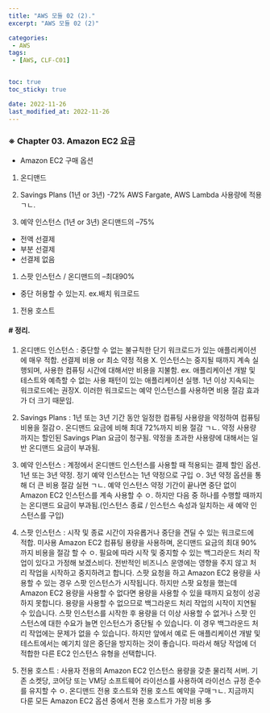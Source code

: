 ```yaml
---
title: "AWS 모듈 02 (2)."
excerpt: "AWS 모듈 02 (2)"

categories:
 - AWS
tags:
 - [AWS, CLF-C01]


toc: true
toc_sticky: true

date: 2022-11-26
last_modified_at: 2022-11-26
---
```


<!-- outline-start -->



### ※ Chapter 03. Amazon EC2 요금


- Amazon EC2 구매 옵션

 1. 온디맨드

 1. Savings Plans (1년 or 3년) -72%
 AWS Fargate, AWS Lambda 사용량에 적용 ㄱㄴ.


 1. 예약 인스턴스 (1년 or 3년) 온디맨드의 –75%
   - 전액 선결제
   - 부분 선결제
   - 선결제 없음

 1. 스팟 인스턴스 / 온디맨드의 –최대90%
   - 중단 허용할 수 있는지. ex.배치 워크로드

 1. 전용 호스트



#### # 정리.

1. 온디맨드 인스턴스
 : 중단할 수 없는 불규칙한 단기 워크로드가 있는 애플리케이션에 매우 적합. 선결제 비용 or 최소 약정 적용 X. 인스턴스는 중지될 때까지 계속 실행되며, 사용한 컴퓨팅 시간에 대해서만 비용을 지불함. ex. 애플리케이션 개발 및 테스트와 예측할 수 없는 사용 패턴이 있는 애플리케이션 실행. 1년 이상 지속되는 워크로드에는 권장X. 이러한 워크로드는 예약 인스턴스를 사용하면 비용 절감 효과가 더 크기 때문임.



2. Savings Plans
 : 1년 또는 3년 기간 동안 일정한 컴퓨팅 사용량을 약정하여 컴퓨팅 비용을 절감ㅇ. 온디맨드 요금에 비해 최대 72%까지 비용 절감 ㄱㄴ. 약정 사용량까지는 할인된 Savings Plan 요금이 청구됨. 약정을 초과한 사용량에 대해서는 일반 온디맨드 요금이 부과됨.



3. 예약 인스턴스
 : 계정에서 온디맨드 인스턴스를 사용할 때 적용되는 결제 할인 옵션. 1년 또는 3년 약정. 정기 예약 인스턴스는 1년 약정으로 구입 ㅇ. 3년 약정 옵션을 통해 더 큰 비용 절감 실현 ㄱㄴ. 예약 인스턴스 약정 기간이 끝나면 중단 없이 Amazon EC2 인스턴스를 계속 사용할 수 ㅇ. 하지만 다음 중 하나를 수행할 때까지는 온디맨드 요금이 부과됨.(인스턴스 종료 / 인스턴스 속성과 일치하는 새 예약 인스턴스를 구입)



4. 스팟 인스턴스
 : 시작 및 종료 시간이 자유롭거나 중단을 견딜 수 있는 워크로드에 적합. 미사용 Amazon EC2 컴퓨팅 용량을 사용하며, 온디맨드 요금의 최대 90%까지 비용을 절감 할 수 ㅇ. 필요에 따라 시작 및 중지할 수 있는 백그라운드 처리 작업이 있다고 가정해 보겠스비다. 전반적인 비즈니스 운영에는 영향을 주지 않고 처리 작업을 시작하고 중지하려고 합니다. 스팟 요청을 하고 Amazon EC2 용량을 사용할 수 있는 경우 스팟 인스턴스가 시작됩니다. 하지만 스팟 요청을 했는데 Amazon EC2 용량을 사용할 수 없다면 용량을 사용할 수 있을 때까지 요청이 성공하지 못합니다. 용량을 사용할 수 없으므로 백그라운드 처리 작업의 시작이 지연될 수 있습니다. 스팟 인스턴스를 시작한 후 용량을 더 이상 사용할 수 없거나 스팟 인스턴스에 대한 수요가 늘면 인스턴스가 중단될 수 있습니다. 이 경우 백그라운드 처리 작업에는 문제가 없을 수 있습니다. 하지만 앞에서 예로 든 애플리케이션 개발 및 테스트에서는 예기치 않은 중단을 방지하는 것이 좋습니다. 따라서 해당 작업에 더 적합한 다른 EC2 인스턴스 유형을 선택합니다.



5. 전용 호스트
 : 사용자 전용의 Amazon EC2 인스턴스 용량을 갖춘 물리적 서버. 기존 소켓당, 코어당 또는 VM당 소프트웨어 라이선스를 사용하여 라이선스 규정 준수를 유지할 수 ㅇ. 온디맨드 전용 호스트와 전용 호스트 예약을 구매ㄱㄴ. 지금까지 다룬 모든 Amazon EC2 옵션 중에서 전용 호스트가 가장 비용 多



